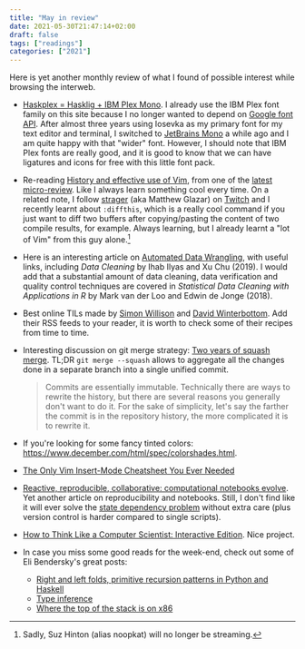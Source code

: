 ```yaml
---
title: "May in review"
date: 2021-05-30T21:47:14+02:00
draft: false
tags: ["readings"]
categories: ["2021"]
---
```


Here is yet another monthly review of what I found of possible interest while browsing the interweb.

- [Haskplex = Hasklig + IBM Plex Mono](https://github.com/huytd/haskplex-font). I already use the IBM Plex font family on this site because I no longer wanted to depend on [Google font API](/post/site-redesign/). After almost three years using Iosevka as my primary font for my text editor and terminal, I switched to [JetBrains Mono](/micro/2020-01-24-16-49-36/) a while ago and I am quite happy with that "wider" font. However, I should note that IBM Plex fonts are really good, and it is good to know that we can have ligatures and icons for free with this little font pack.

- Re-reading [History and effective use of Vim](https://begriffs.com/posts/2019-07-19-history-use-vim.html), from one of the [latest micro-review](/post/tech-review-july-2019/). Like I always learn something cool every time. On a related note, I follow [strager](https://strager.net/essays.html) (aka Matthew Glazar) on [Twitch](https://www.twitch.tv/strager) and I recently learnt about `:diffthis`, which is a really cool command if you just want to diff two buffers after copying/pasting the content of two compile results, for example. Always learning, but I already learnt a "lot of Vim" from this guy alone.[^1]

- Here is an interesting article on [Automated Data Wrangling](https://catalyst.coop/2021/05/23/automated-data-wrangling/), with useful links, including *Data Cleaning* by Ihab Ilyas and Xu Chu (2019). I would add that a substantial amount of data cleaning, data verification and quality control techniques are covered in *Statistical Data Cleaning with Applications in R* by Mark van der Loo and Edwin de Jonge (2018).

- Best online TILs made by [Simon Willison](https://til.simonwillison.net/) and [David Winterbottom](https://til.codeinthehole.com/). Add their RSS feeds to your reader, it is worth to check some of their recipes from time to time.

- Interesting discussion on git merge strategy: [Two years of squash merge](https://blog.dnsimple.com/2019/01/two-years-of-squash-merge/). TL;DR `git merge --squash` allows to aggregate all the changes done in a separate branch into a single unified commit.

  > Commits are essentially immutable. Technically there are ways to rewrite the history, but there are several reasons you generally don't want to do it. For the sake of simplicity, let's say the farther the commit is in the repository history, the more complicated it is to rewrite it.

- If you're looking for some fancy tinted colors: <https://www.december.com/html/spec/colorshades.html>.

- [The Only Vim Insert-Mode Cheatsheet You Ever Needed](https://dev.to/iggredible/the-only-vim-insert-mode-cheatsheet-you-ever-needed-nk9)

- [Reactive, reproducible, collaborative: computational notebooks evolve](https://www.nature.com/articles/d41586-021-01174-w). Yet another article on reproducibility and notebooks. Still, I don't find like it will ever solve the [state dependency problem](https://pythonawesome.com/fearless-interactivity-for-jupyter-notebooks/) without extra care (plus version control is harder compared to single scripts).

- [How to Think Like a Computer Scientist: Interactive Edition](https://runestone.academy/runestone/books/published/thinkcspy/index.html). Nice project.

- In case you miss some good reads for the week-end, check out some of Eli Bendersky's great posts:

  - [Right and left folds, primitive recursion patterns in Python and Haskell](https://eli.thegreenplace.net/2017/right-and-left-folds-primitive-recursion-patterns-in-python-and-haskell/)
  - [Type inference](https://eli.thegreenplace.net/2018/type-inference/)
  - [Where the top of the stack is on x86](https://eli.thegreenplace.net/2011/02/04/where-the-top-of-the-stack-is-on-x86/)

[^1]: Sadly, Suz Hinton (alias noopkat) will no longer be streaming.
